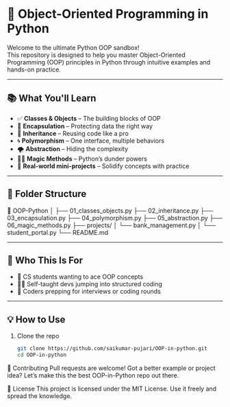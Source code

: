 # 🧱 Object-Oriented Programming in Python

Welcome to the ultimate Python OOP sandbox!  
This repository is designed to help you master Object-Oriented Programming (OOP) principles in Python through intuitive examples and hands-on practice.

---

## 📚 What You'll Learn

- ✅ **Classes & Objects** – The building blocks of OOP  
- 🔐 **Encapsulation** – Protecting data the right way  
- 🧬 **Inheritance** – Reusing code like a pro  
- 🌀 **Polymorphism** – One interface, multiple behaviors  
- 🌪️ **Abstraction** – Hiding the complexity  
- 🧙‍♂️ **Magic Methods** – Python’s dunder powers  
- 🔁 **Real-world mini-projects** – Solidify concepts with practice

---

## 🧰 Folder Structure

📁 OOP-Python
│
├── 01_classes_objects.py
├── 02_inheritance.py
├── 03_encapsulation.py
├── 04_polymorphism.py
├── 05_abstraction.py
├── 06_magic_methods.py
├── projects/
│ └── bank_management.py
│ └── student_portal.py
└── README.md

---

## 🚀 Who This Is For

- 📘 CS students wanting to ace OOP concepts  
- 🧑‍💻 Self-taught devs jumping into structured coding  
- 🧠 Coders prepping for interviews or coding rounds  

---

## 💡 How to Use

1. Clone the repo  
   ```bash
   git clone https://github.com/saikumar-pujari/OOP-in-python.git
   cd OOP-in-python
   
🤝 Contributing
Pull requests are welcome! Got a better example or project idea? Let’s make this the best OOP-in-Python repo out there.

📜 License
This project is licensed under the MIT License. Use it freely and spread the knowledge.
